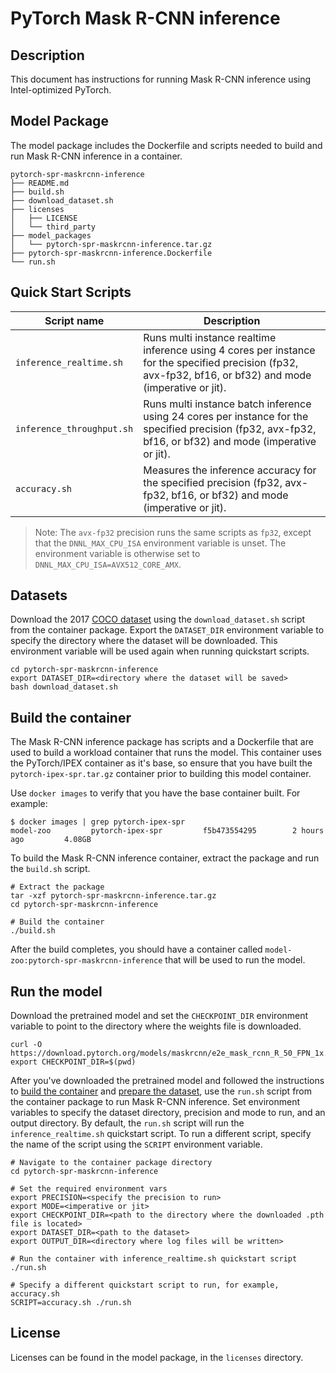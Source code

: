 <!--- 0. Title -->
# PyTorch Mask R-CNN inference

<!-- 10. Description -->
## Description

This document has instructions for running Mask R-CNN inference using
Intel-optimized PyTorch.

## Model Package

The model package includes the Dockerfile and scripts needed to build and
run Mask R-CNN inference in a container.
```
pytorch-spr-maskrcnn-inference
├── README.md
├── build.sh
├── download_dataset.sh
├── licenses
│   ├── LICENSE
│   └── third_party
├── model_packages
│   └── pytorch-spr-maskrcnn-inference.tar.gz
├── pytorch-spr-maskrcnn-inference.Dockerfile
└── run.sh
```

<!--- 40. Quick Start Scripts -->
## Quick Start Scripts

| Script name | Description |
|-------------|-------------|
| `inference_realtime.sh` | Runs multi instance realtime inference using 4 cores per instance for the specified precision (fp32, avx-fp32, bf16, or bf32) and mode (imperative or jit). |
| `inference_throughput.sh` | Runs multi instance batch inference using 24 cores per instance for the specified precision (fp32, avx-fp32, bf16, or bf32) and mode (imperative or jit). |
| `accuracy.sh` | Measures the inference accuracy for the specified precision (fp32, avx-fp32, bf16, or bf32) and mode (imperative or jit). |

> Note: The `avx-fp32` precision runs the same scripts as `fp32`, except that the
> `DNNL_MAX_CPU_ISA` environment variable is unset. The environment variable is
> otherwise set to `DNNL_MAX_CPU_ISA=AVX512_CORE_AMX`.

## Datasets

Download the 2017 [COCO dataset](https://cocodataset.org) using the `download_dataset.sh` script
from the container package.
Export the `DATASET_DIR` environment variable to specify the directory where the dataset
will be downloaded. This environment variable will be used again when running quickstart scripts.
```
cd pytorch-spr-maskrcnn-inference
export DATASET_DIR=<directory where the dataset will be saved>
bash download_dataset.sh
```

## Build the container

The Mask R-CNN inference package has scripts and a Dockerfile that are
used to build a workload container that runs the model. This container
uses the PyTorch/IPEX container as it's base, so ensure that you have built
the `pytorch-ipex-spr.tar.gz` container prior to building this model container.

Use `docker images` to verify that you have the base container built. For example:
```
$ docker images | grep pytorch-ipex-spr
model-zoo         pytorch-ipex-spr         f5b473554295        2 hours ago         4.08GB
```

To build the Mask R-CNN inference container, extract the package and
run the `build.sh` script.
```
# Extract the package
tar -xzf pytorch-spr-maskrcnn-inference.tar.gz
cd pytorch-spr-maskrcnn-inference

# Build the container
./build.sh
```

After the build completes, you should have a container called
`model-zoo:pytorch-spr-maskrcnn-inference` that will be used to run the model.

## Run the model

Download the pretrained model and set the `CHECKPOINT_DIR` environment variable
to point to the directory where the weights file is downloaded.
```
curl -O https://download.pytorch.org/models/maskrcnn/e2e_mask_rcnn_R_50_FPN_1x.pth
export CHECKPOINT_DIR=$(pwd)
```

After you've downloaded the pretrained model and followed the instructions to
[build the container](#build-the-container) and [prepare the dataset](#datasets),
use the `run.sh` script from the container package to run Mask R-CNN inference.
Set environment variables to specify the dataset directory, precision and mode to run, and
an output directory. By default, the `run.sh` script will run the
`inference_realtime.sh` quickstart script. To run a different script, specify
the name of the script using the `SCRIPT` environment variable.
```
# Navigate to the container package directory
cd pytorch-spr-maskrcnn-inference

# Set the required environment vars
export PRECISION=<specify the precision to run>
export MODE=<imperative or jit>
export CHECKPOINT_DIR=<path to the directory where the downloaded .pth file is located>
export DATASET_DIR=<path to the dataset>
export OUTPUT_DIR=<directory where log files will be written>

# Run the container with inference_realtime.sh quickstart script
./run.sh

# Specify a different quickstart script to run, for example, accuracy.sh
SCRIPT=accuracy.sh ./run.sh
```

<!--- 80. License -->
## License

Licenses can be found in the model package, in the `licenses` directory.

